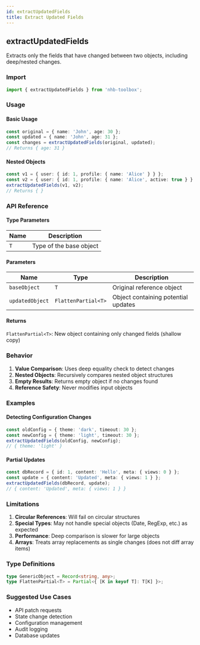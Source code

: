```yaml
---
id: extractUpdatedFields
title: Extract Updated Fields
---
```


## extractUpdatedFields

Extracts only the fields that have changed between two objects, including deep/nested changes.

### Import

```typescript
import { extractUpdatedFields } from 'nhb-toolbox';
```

### Usage

#### Basic Usage

```typescript
const original = { name: 'John', age: 30 };
const updated = { name: 'John', age: 31 };
const changes = extractUpdatedFields(original, updated); 
// Returns { age: 31 }
```

#### Nested Objects

```typescript
const v1 = { user: { id: 1, profile: { name: 'Alice' } } };
const v2 = { user: { id: 1, profile: { name: 'Alice', active: true } } };
extractUpdatedFields(v1, v2);
// Returns { }
```

### API Reference

#### Type Parameters

| Name | Description |
|------|-------------|
| `T`  | Type of the base object |

#### Parameters

| Name | Type | Description |
|------|------|-------------|
| `baseObject` | `T` | Original reference object |
| `updatedObject` | `FlattenPartial<T>` | Object containing potential updates |

#### Returns

`FlattenPartial<T>`: New object containing only changed fields (shallow copy)

### Behavior

1. **Value Comparison**: Uses deep equality check to detect changes
2. **Nested Objects**: Recursively compares nested object structures
3. **Empty Results**: Returns empty object if no changes found
4. **Reference Safety**: Never modifies input objects

### Examples

#### Detecting Configuration Changes

```typescript
const oldConfig = { theme: 'dark', timeout: 30 };
const newConfig = { theme: 'light', timeout: 30 };
extractUpdatedFields(oldConfig, newConfig);
// { theme: 'light' }
```

#### Partial Updates

```typescript
const dbRecord = { id: 1, content: 'Hello', meta: { views: 0 } };
const update = { content: 'Updated', meta: { views: 1 } };
extractUpdatedFields(dbRecord, update);
// { content: 'Updated', meta: { views: 1 } }
```

### Limitations

1. **Circular References**: Will fail on circular structures
2. **Special Types**: May not handle special objects (Date, RegExp, etc.) as expected
3. **Performance**: Deep comparison is slower for large objects
4. **Arrays**: Treats array replacements as single changes (does not diff array items)

### Type Definitions

```typescript
type GenericObject = Record<string, any>;
type FlattenPartial<T> = Partial<{ [K in keyof T]: T[K] }>;
```

### Suggested Use Cases

- API patch requests
- State change detection
- Configuration management
- Audit logging
- Database updates
